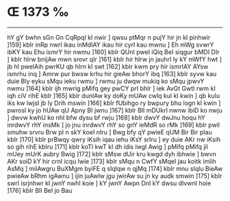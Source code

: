 # Œ 1373 ‰
---
hY gY bwhn sGn Gn CqRpqI kI nwir ] qwsu ptMqr n pujY hir jn kI
pinhwir ]159] kbIr inRp nwrI ikau inMdIAY ikau hir cyrI kau mwnu ]
Eh mWg svwrY ibKY kau Ehu ismrY hir nwmu ]160] kbIr QUnI pweI iQiq
BeI siqgur bMDI DIr ] kbIr hIrw bnijAw mwn srovr qIr ]161]
kbIr hir hIrw jn jauhrI ly kY mWfY hwt ] jb hI pweIAih pwrKU qb
hIrn kI swt ]162] kbIr kwm pry hir ismrIAY AYsw ismrhu inq ]
Amrw pur bwsw krhu hir gieAw bhorY ibq ]163] kbIr syvw kau duie
Bly eyku sMqu ieku rwmu ] rwmu ju dwqw mukiq ko sMqu jpwvY nwmu ]164]
kbIr ijh mwrig pMifq gey pwCY prI bhIr ] iek AvGt GwtI rwm kI
iqh ciV rihE kbIr ]165] kbIr dunIAw ky doKy mUAw cwlq kul kI kwin
] qb kulu iks kw lwjsI jb ly Drih mswin ]166] kbIr fUbihgo ry
bwpury bhu logn kI kwin ] pwrosI ky jo hUAw qU Apny BI jwnu ]167]
kbIr BlI mDUkrI nwnw ibiD ko nwju ] dwvw kwhU ko nhI bfw dysu bf rwju
]168] kbIr dwvY dwJnu hoqu hY inrdwvY rhY insMk ] jo jnu inrdwvY rhY so
gnY ieMdR so rMk ]169] kbIr pwil smuhw srvru Brw pI n skY koeI nIru ]
Bwg bfy qY pwieE qUM Bir Bir pIau kbIr ]170] kbIr prBwqy qwry
iKsih iqau iehu iKsY srIru ] ey duie AKr nw iKsih so gih rihE kbIru
]171] kbIr koTI kwT kI dh idis lwgI Awig ] pMifq pMifq jil mUey
mUrK aubry Bwig ]172] kbIr sMsw dUir kru kwgd dyh ibhwie ] bwvn
AKr soiD kY hir crnI icqu lwie ]173] kbIr sMqu n CwfY sMqeI jau
koitk imlih AsMq ] milAwgru BuXMgm byiFE q sIqlqw n qjMq ]174]
kbIr mnu sIqlu BieAw pwieAw bRhm igAwnu ] ijin juAwlw jgu jwirAw
su jn ky audk smwin ]175] kbIr swrI isrjnhwr kI jwnY nwhI koie ]
kY jwnY Awpn DnI kY dwsu dIvwnI hoie ]176] kbIr BlI BeI jo Bau
####
